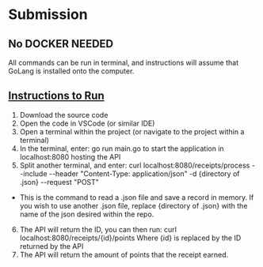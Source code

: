 # Submission

## No DOCKER NEEDED
All commands can be run in terminal, and instructions will assume that GoLang is installed onto the computer.

## <ins>Instructions to Run</ins>
1. Download the source code
2. Open the code in VSCode (or similar IDE)
3. Open a terminal within the project (or navigate to the project within a terminal)
4. In the terminal, enter: 
go run main.go 
to start the application in localhost:8080 hosting the API
5. Split another terminal, and enter:
curl localhost:8080/receipts/process --include --header "Content-Type: application/json" -d {directory of .json} --request "POST"
- This is the command to read a .json file and save a record in memory. If you wish to use another .json file, replace {directory of .json} with the name of the json desired within the repo.
6. The API will return the ID, you can then run:
 curl localhost:8080/receipts/{id}/points 
 Where {id} is replaced by the ID returned by the API
7. The API will return the amount of points that the receipt earned.